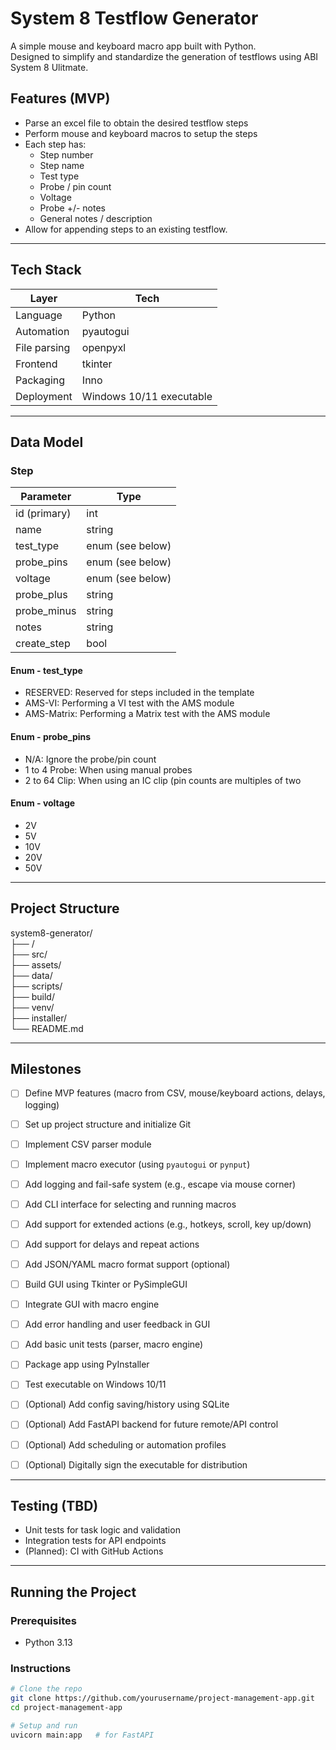 ﻿# System 8 Testflow Generator

A simple mouse and keyboard macro app built with Python. <br> 
Designed to simplify and standardize the generation of testflows using ABI System 8 Ulitmate.

## Features (MVP)
- Parse an excel file to obtain the desired testflow steps
- Perform mouse and keyboard macros to setup the steps
- Each step has:
    - Step number
	- Step name
	- Test type
	- Probe / pin count
	- Voltage
	- Probe +/- notes
	- General notes / description
- Allow for appending steps to an existing testflow.

---

## Tech Stack

| Layer       | Tech                     |
|------------|---------------------------|
| Language    | Python |
| Automation  | pyautogui |
| File parsing| openpyxl |
| Frontend    | tkinter |
| Packaging   | Inno |
| Deployment  | Windows 10/11 executable |

---

## Data Model

### Step

| Parameter		| Type                     |
|---------------|---------------------------|
| id (primary)	| int |
| name			| string |
| test_type		| enum (see below) |
| probe_pins	| enum (see below) |
| voltage		| enum (see below) |
| probe_plus	| string |
| probe_minus   | string |
| notes			| string |
| create_step	| bool	|

#### Enum - test_type 
- RESERVED: Reserved for steps included in the template <br>
- AMS-VI: Performing a VI test with the AMS module <br>
- AMS-Matrix: Performing a Matrix test with the AMS module <br>

#### Enum - probe_pins 
- N/A: Ignore the probe/pin count <br>
- 1 to 4 Probe: When using manual probes <br>
- 2 to 64 Clip: When using an IC clip (pin counts are multiples of two <br>

#### Enum - voltage 
- 2V
- 5V
- 10V
- 20V
- 50V

---

## Project Structure

system8-generator/ <br>
├── / <br>
├── src/ <br>
├── assets/ <br>
├── data/ <br>
├── scripts/ <br>
├── build/ <br>
├── venv/ <br>
├── installer/ <br>
└── README.md <br>

---

## Milestones

* [ ] Define MVP features (macro from CSV, mouse/keyboard actions, delays, logging)
* [ ] Set up project structure and initialize Git
* [ ] Implement CSV parser module
* [ ] Implement macro executor (using `pyautogui` or `pynput`)
* [ ] Add logging and fail-safe system (e.g., escape via mouse corner)
* [ ] Add CLI interface for selecting and running macros
* [ ] Add support for extended actions (e.g., hotkeys, scroll, key up/down)
* [ ] Add support for delays and repeat actions
* [ ] Add JSON/YAML macro format support (optional)
* [ ] Build GUI using Tkinter or PySimpleGUI
* [ ] Integrate GUI with macro engine
* [ ] Add error handling and user feedback in GUI
* [ ] Add basic unit tests (parser, macro engine)
* [ ] Package app using PyInstaller
* [ ] Test executable on Windows 10/11
* [ ] (Optional) Add config saving/history using SQLite
* [ ] (Optional) Add FastAPI backend for future remote/API control
* [ ] (Optional) Add scheduling or automation profiles
* [ ] (Optional) Digitally sign the executable for distribution


---

## Testing (TBD)

- Unit tests for task logic and validation
- Integration tests for API endpoints
- (Planned): CI with GitHub Actions

---

## Running the Project

### Prerequisites

- Python 3.13

### Instructions

```bash
# Clone the repo
git clone https://github.com/yourusername/project-management-app.git
cd project-management-app

# Setup and run
uvicorn main:app   # for FastAPI